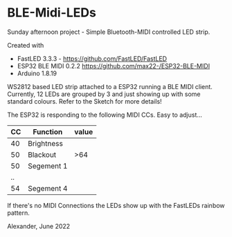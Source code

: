 # BLE-Midi-LEDs
Sunday afternoon project - Simple Bluetooth-MIDI controlled LED strip.

Created with
- FastLED 3.3.3  - https://github.com/FastLED/FastLED 
- ESP32 BLE MIDI 0.2.2 https://github.com/max22-/ESP32-BLE-MIDI  
- Arduino 1.8.19
  
WS2812 based LED strip attached to a ESP32 running a BLE MIDI client. Currently, 12 LEDs are grouped by 3 and just showing up with some standard colours.
Refer to the Sketch for more details!

The ESP32 is responding to the following MIDI CCs. Easy to adjust...

| CC | Function                       | value |
|----|--------------------------------|-------|
| 40 | Brightness                     |       |
| 50 | Blackout                       | >64   |
| 50 | Segement 1                     |       |
| .. |                                |       |
| 54 | Segement 4                     |       |

If there's no MIDI Connections the LEDs show up with the FastLEDs rainbow pattern.

Alexander, June 2022



